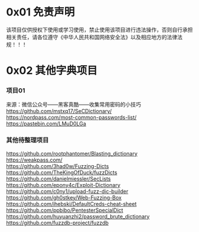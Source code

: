 # 0x01 免责声明
该项目仅供授权下使用或学习使用，禁止使用该项目进行违法操作，否则自行承担相关责任，请各位遵守《中华人民共和国网络安全法》以及相应地方的法律法规！！！

# 0x02 其他字典项目
### 项目01
来源：微信公众号——黑客真酷——收集常用密码的小技巧  
https://github.com/mstxq17/SeCDictionary/  
https://nordpass.com/most-common-passwords-list/  
https://pastebin.com/LMuD0LGa  
### 其他待整理项目
https://github.com/rootphantomer/Blasting_dictionary  
https://weakpass.com/  
https://github.com/3had0w/Fuzzing-Dicts  
https://github.com/TheKingOfDuck/fuzzDicts  
https://github.com/danielmiessler/SecLists  
https://github.com/epony4c/Exploit-Dictionary  
https://github.com/c0ny1/upload-fuzz-dic-builder  
https://github.com/gh0stkey/Web-Fuzzing-Box  
https://github.com/ihebski/DefaultCreds-cheat-sheet  
https://github.com/ppbibo/PentesterSpecialDict  
https://github.com/huyuanzhi2/password_brute_dictionary  
https://github.com/fuzzdb-project/fuzzdb  
